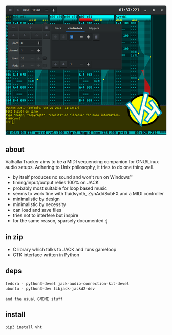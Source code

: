 ![vht header](/data/vht_header.png)
## about
Valhalla Tracker aims to be a MIDI sequencing companion
for GNU/Linux audio setups. Adhering to Unix philosophy,
it tries to do one thing well.

- by itself produces no sound and won't run on Windows™
- timing/input/output relies 100% on JACK
- probably most suitable for loop based music
- seems to work fine with fluidsynth, ZynAddSubFX and a MIDI controller
- minimalistic by design
- minimalistic by necessity
- can load and save files
- tries not to interfere but inspire
- for the same reason, sparsely documented :]

## in zip
- C library which talks to JACK and runs gameloop
- GTK interface written in Python

## deps
```
fedora - python3-devel jack-audio-connection-kit-devel
ubuntu - python3-dev libjack-jackd2-dev

and the usual GNOME stuff
```

## install
```
pip3 install vht
```
